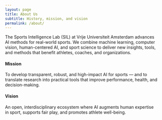 ```yaml
---
layout: page
title: About Us
subtitle: History, mission, and vision
permalink: /about/
---
```


The Sports Intelligence Lab (SIL) at Vrije Universiteit Amsterdam advances AI methods for real-world sports. We combine machine learning, computer vision, human-centered AI, and sport science to deliver new insights, tools, and methods that benefit athletes, coaches, and organizations.

#### Mission

To develop transparent, robust, and high-impact AI for sports — and to translate research into practical tools that improve performance, health, and decision-making.

#### Vision

An open, interdisciplinary ecosystem where AI augments human expertise in sport, supports fair play, and promotes athlete well-being.


